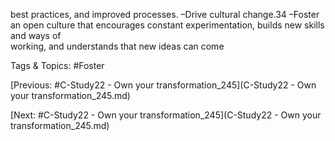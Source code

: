 best practices, and improved processes.
 –Drive cultural change.34 
 –Foster an open culture that encourages constant 
experimentation, builds new skills and ways of  
working, and understands that new ideas can come 

   Tags & Topics:
   #Foster

[Previous: #C-Study22 - Own your transformation_245](C-Study22 - Own your transformation_245.md)

[Next: #C-Study22 - Own your transformation_245](C-Study22 - Own your transformation_245.md)